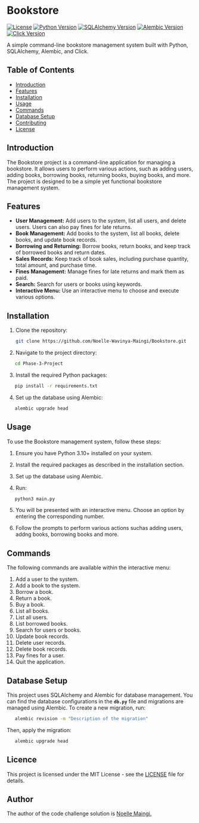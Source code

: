 # Bookstore

[![License](https://img.shields.io/badge/license-MIT-blue.svg)](LICENSE)
[![Python Version](https://img.shields.io/badge/python-3.11-blue.svg)](https://www.python.org/downloads/)
[![SQLAlchemy Version](https://img.shields.io/badge/sqlalchemy-1.4.46-blue.svg)](https://www.sqlalchemy.org/)
[![Alembic Version](https://img.shields.io/badge/alembic-1.8.1-blue.svg)](https://alembic.sqlalchemy.org/)
[![Click Version](https://img.shields.io/badge/click-8.1.3-blue.svg)](https://click.palletsprojects.com/en/8.1.x/)

A simple command-line bookstore management system built with Python, SQLAlchemy, Alembic, and Click.

## Table of Contents

- [Introduction](#introduction)
- [Features](#features)
- [Installation](#installation)
- [Usage](#usage)
- [Commands](#commands)
- [Database Setup](#database-setup)
- [Contributing](#contributing)
- [License](#license)

## Introduction

The Bookstore project is a command-line application for managing a bookstore. It allows users to perform various actions, such as adding users, adding books, borrowing books, returning books, buying books, and more. The project is designed to be a simple yet functional bookstore management system.

## Features

- **User Management:** Add users to the system, list all users, and delete users. Users can also pay fines for late returns.
- **Book Management:** Add books to the system, list all books, delete books, and update book records.
- **Borrowing and Returning:** Borrow books, return books, and keep track of borrowed books and return dates.
- **Sales Records:** Keep track of book sales, including purchase quantity, total amount, and purchase time.
- **Fines Management:** Manage fines for late returns and mark them as paid.
- **Search:** Search for users or books using keywords.
- **Interactive Menu:** Use an interactive menu to choose and execute various options.

## Installation

1. Clone the repository:

   ```sh
   git clone https://github.com/Noelle-Wavinya-Maingi/Bookstore.git
   ```

2. Navigate to the project directory:

```sh
   cd Phase-3-Project
```

3. Install the required Python packages:

```sh
   pip install -r requirements.txt
```

4. Set up the database using Alembic:

```sh
   alembic upgrade head
```

## Usage

To use the Bookstore management system, follow these steps:

1. Ensure you have Python 3.10+ installed on your system.

2. Install the required packages as described in the installation section.

3. Set up the database using Alembic.

4. Run:

```sh
   python3 main.py
```

5. You will be presented with an interactive menu. Choose an option by entering the corresponding number.

6. Follow the prompts to perform various actions suchas adding users, addng books, borrowing books and more.

## Commands

The following commands are available within the interactive menu:

1. Add a user to the system.
2. Add a book to the system.
3. Borrow a book.
4. Return a book.
5. Buy a book.
6. List all books.
7. List all users.
8. List borrowed books.
9. Search for users or books.
10. Update book records.
11. Delete user records.
12. Delete book records.
13. Pay fines for a user.
14. Quit the application.

## Database Setup

This project uses SQLAlchemy and Alembic for database management. You can find the database configurations in the **`db.py`** file and migrations are managed using Alembic. To create a new migration, run:

```sh
   alembic revision -m "Description of the migration"
```

Then, apply the migration:

```sh
   alembic upgrade head
```

## Licence

This project is licensed under the MIT License - see the [LICENSE](LICENCE) file for details.


## Author

The author of the code challenge solution is [Noelle Maingi.](https://github.com/Noelle-Wavinya-Maingi)

